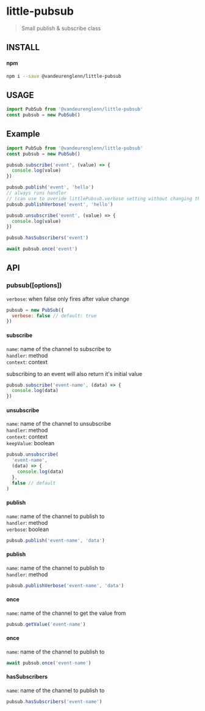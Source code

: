 # little-pubsub

> Small publish & subscribe class

## INSTALL

#### npm

```sh
npm i --save @vandeurenglenn/little-pubsub
```

## USAGE

```js
import PubSub from '@vandeurenglenn/little-pubsub'
const pubsub = new PubSub()
```

## Example

```js
import PubSub from '@vandeurenglenn/little-pubsub'
const pubsub = new PubSub()

pubsub.subscribe('event', (value) => {
  console.log(value)
})

pubsub.publish('event', 'hello')
// always runs handler
// (can use to overide littlePubsub.verbose setting without changing the behavior of the rest)
pubsub.publishVerbose('event', 'hello')

pubsub.unsubscribe('event', (value) => {
  console.log(value)
})

pubsub.hasSubscribers('event')

await pubsub.once('event')
```

## API

### pubsub([options])

`verbose`: when false only fires after value change<br>

```js
pubsub = new PubSub({
  verbose: false // default: true
})
```

#### subscribe

`name`: name of the channel to subscribe to<br>
`handler`: method<br>
`context`: context<br>

subscribing to an event will also return it's initial value

```js
pubsub.subscribe('event-name', (data) => {
  console.log(data)
})
```

#### unsubscribe

`name`: name of the channel to unsubscribe<br>
`handler`: method<br>
`context`: context<br>
`keepValue`: boolean<br>

```js
pubsub.unsubscribe(
  'event-name',
  (data) => {
    console.log(data)
  },
  false // default
)
```

#### publish

`name`: name of the channel to publish to<br>
`handler`: method<br>
`verbose`: boolean<br>

```js
pubsub.publish('event-name', 'data')
```

#### publish

`name`: name of the channel to publish to<br>
`handler`: method<br>

```js
pubsub.publishVerbose('event-name', 'data')
```

#### once

`name`: name of the channel to get the value from<br>

```js
pubsub.getValue('event-name')
```

#### once

`name`: name of the channel to publish to<br>

```js
await pubsub.once('event-name')
```

#### hasSubscribers

`name`: name of the channel to publish to<br>

```js
pubsub.hasSubscribers('event-name')
```
